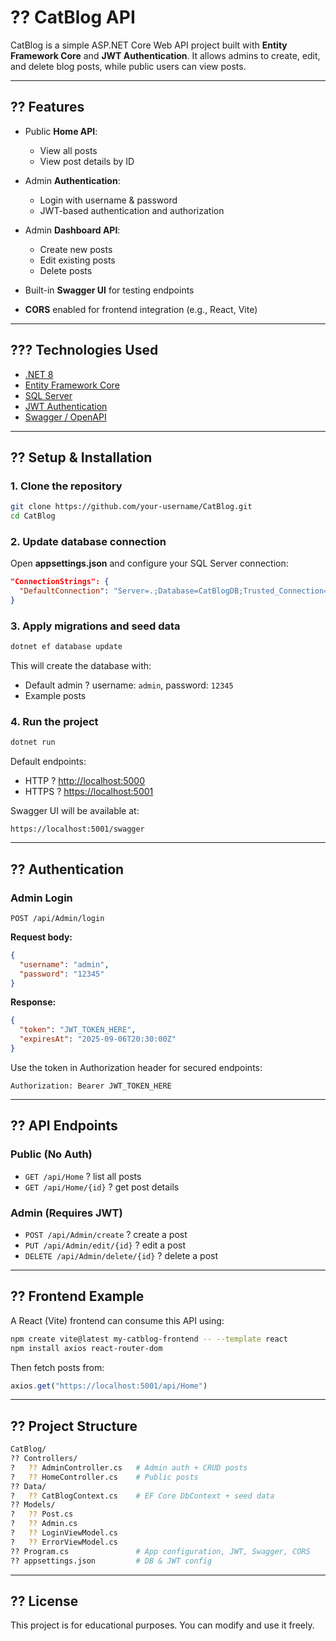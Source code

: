 # ?? CatBlog API

CatBlog is a simple ASP.NET Core Web API project built with **Entity Framework Core** and **JWT Authentication**.
It allows admins to create, edit, and delete blog posts, while public users can view posts.

---

## ?? Features

* Public **Home API**:

  * View all posts
  * View post details by ID
* Admin **Authentication**:

  * Login with username & password
  * JWT-based authentication and authorization
* Admin **Dashboard API**:

  * Create new posts
  * Edit existing posts
  * Delete posts
* Built-in **Swagger UI** for testing endpoints
* **CORS** enabled for frontend integration (e.g., React, Vite)

---

## ??? Technologies Used

* [.NET 8](https://dotnet.microsoft.com/)
* [Entity Framework Core](https://learn.microsoft.com/ef/core/)
* [SQL Server](https://www.microsoft.com/sql-server/)
* [JWT Authentication](https://jwt.io/)
* [Swagger / OpenAPI](https://swagger.io/)

---

## ?? Setup & Installation

### 1. Clone the repository

```bash
git clone https://github.com/your-username/CatBlog.git
cd CatBlog
```

### 2. Update database connection

Open **appsettings.json** and configure your SQL Server connection:

```json
"ConnectionStrings": {
  "DefaultConnection": "Server=.;Database=CatBlogDB;Trusted_Connection=True;TrustServerCertificate=True;"
}
```

### 3. Apply migrations and seed data

```bash
dotnet ef database update
```

This will create the database with:

* Default admin ? username: `admin`, password: `12345`
* Example posts

### 4. Run the project

```bash
dotnet run
```

Default endpoints:

* HTTP ? [http://localhost:5000](http://localhost:5000)
* HTTPS ? [https://localhost:5001](https://localhost:5001)

Swagger UI will be available at:

```
https://localhost:5001/swagger
```

---

## ?? Authentication

### Admin Login

`POST /api/Admin/login`

**Request body:**

```json
{
  "username": "admin",
  "password": "12345"
}
```

**Response:**

```json
{
  "token": "JWT_TOKEN_HERE",
  "expiresAt": "2025-09-06T20:30:00Z"
}
```

Use the token in Authorization header for secured endpoints:

```http
Authorization: Bearer JWT_TOKEN_HERE
```

---

## ?? API Endpoints

### Public (No Auth)

* `GET /api/Home` ? list all posts
* `GET /api/Home/{id}` ? get post details

### Admin (Requires JWT)

* `POST /api/Admin/create` ? create a post
* `PUT /api/Admin/edit/{id}` ? edit a post
* `DELETE /api/Admin/delete/{id}` ? delete a post

---

## ?? Frontend Example

A React (Vite) frontend can consume this API using:

```bash
npm create vite@latest my-catblog-frontend -- --template react
npm install axios react-router-dom
```

Then fetch posts from:

```js
axios.get("https://localhost:5001/api/Home")
```

---

## ?? Project Structure

```bash
CatBlog/
?? Controllers/
?   ?? AdminController.cs   # Admin auth + CRUD posts
?   ?? HomeController.cs    # Public posts
?? Data/
?   ?? CatBlogContext.cs    # EF Core DbContext + seed data
?? Models/
?   ?? Post.cs
?   ?? Admin.cs
?   ?? LoginViewModel.cs
?   ?? ErrorViewModel.cs
?? Program.cs               # App configuration, JWT, Swagger, CORS
?? appsettings.json         # DB & JWT config
```

---

## ?? License

This project is for educational purposes. You can modify and use it freely.
